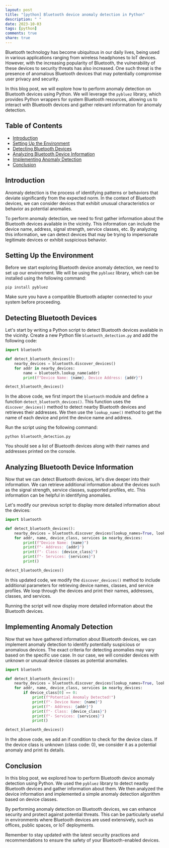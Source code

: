 ```yaml
---
layout: post
title: "[python] Bluetooth device anomaly detection in Python"
description: " "
date: 2023-10-03
tags: [python]
comments: true
share: true
---
```


Bluetooth technology has become ubiquitous in our daily lives, being used in various applications ranging from wireless headphones to IoT devices. However, with the increasing popularity of Bluetooth, the vulnerability of these devices to security threats has also increased. One such threat is the presence of anomalous Bluetooth devices that may potentially compromise user privacy and security.

In this blog post, we will explore how to perform anomaly detection on Bluetooth devices using Python. We will leverage the `pybluez` library, which provides Python wrappers for system Bluetooth resources, allowing us to interact with Bluetooth devices and gather relevant information for anomaly detection.

## Table of Contents
- [Introduction](#introduction)
- [Setting Up the Environment](#setting-up-the-environment)
- [Detecting Bluetooth Devices](#detecting-bluetooth-devices)
- [Analyzing Bluetooth Device Information](#analyzing-bluetooth-device-information)
- [Implementing Anomaly Detection](#implementing-anomaly-detection)
- [Conclusion](#conclusion)

## Introduction

Anomaly detection is the process of identifying patterns or behaviors that deviate significantly from the expected norm. In the context of Bluetooth devices, we can consider devices that exhibit unusual characteristics or behavior as potential anomalies.

To perform anomaly detection, we need to first gather information about the Bluetooth devices available in the vicinity. This information can include the device name, address, signal strength, service classes, etc. By analyzing this information, we can detect devices that may be trying to impersonate legitimate devices or exhibit suspicious behavior.

## Setting Up the Environment

Before we start exploring Bluetooth device anomaly detection, we need to set up our environment. We will be using the `pybluez` library, which can be installed using the following command:

```shell
pip install pybluez
```

Make sure you have a compatible Bluetooth adapter connected to your system before proceeding.

## Detecting Bluetooth Devices

Let's start by writing a Python script to detect Bluetooth devices available in the vicinity. Create a new Python file `bluetooth_detection.py` and add the following code:

```python
import bluetooth

def detect_bluetooth_devices():
    nearby_devices = bluetooth.discover_devices()
    for addr in nearby_devices:
        name = bluetooth.lookup_name(addr)
        print(f"Device Name: {name}, Device Address: {addr}")

detect_bluetooth_devices()
```

In the above code, we first import the `bluetooth` module and define a function `detect_bluetooth_devices()`. This function uses the `discover_devices()` method to detect nearby Bluetooth devices and retrieves their addresses. We then use the `lookup_name()` method to get the name of each device and print the device name and address.

Run the script using the following command:

```shell
python bluetooth_detection.py
```

You should see a list of Bluetooth devices along with their names and addresses printed on the console.

## Analyzing Bluetooth Device Information

Now that we can detect Bluetooth devices, let's dive deeper into their information. We can retrieve additional information about the devices such as the signal strength, service classes, supported profiles, etc. This information can be helpful in identifying anomalies.

Let's modify our previous script to display more detailed information about the devices:

```python
import bluetooth

def detect_bluetooth_devices():
    nearby_devices = bluetooth.discover_devices(lookup_names=True, lookup_class=True, lookup_profiles=True)
    for addr, name, device_class, services in nearby_devices:
        print(f"Device Name: {name}")
        print(f"- Address: {addr}")
        print(f"- Class: {device_class}")
        print(f"- Services: {services}")
        print()

detect_bluetooth_devices()
```

In this updated code, we modify the `discover_devices()` method to include additional parameters for retrieving device names, classes, and service profiles. We loop through the devices and print their names, addresses, classes, and services.

Running the script will now display more detailed information about the Bluetooth devices.

## Implementing Anomaly Detection

Now that we have gathered information about Bluetooth devices, we can implement anomaly detection to identify potentially suspicious or anomalous devices. The exact criteria for detecting anomalies may vary based on the specific use case. In our case, we will consider devices with unknown or unusual device classes as potential anomalies.

```python
import bluetooth

def detect_bluetooth_devices():
    nearby_devices = bluetooth.discover_devices(lookup_names=True, lookup_class=True, lookup_profiles=True)
    for addr, name, device_class, services in nearby_devices:
        if device_class[0] == 0:
            print(f"Potential Anomaly Detected!")
            print(f"- Device Name: {name}")
            print(f"- Address: {addr}")
            print(f"- Class: {device_class}")
            print(f"- Services: {services}")
            print()

detect_bluetooth_devices()
```

In the above code, we add an if condition to check for the device class. If the device class is unknown (class code: 0), we consider it as a potential anomaly and print its details.

## Conclusion

In this blog post, we explored how to perform Bluetooth device anomaly detection using Python. We used the `pybluez` library to detect nearby Bluetooth devices and gather information about them. We then analyzed the device information and implemented a simple anomaly detection algorithm based on device classes.

By performing anomaly detection on Bluetooth devices, we can enhance security and protect against potential threats. This can be particularly useful in environments where Bluetooth devices are used extensively, such as offices, public spaces, or IoT deployments.

Remember to stay updated with the latest security practices and recommendations to ensure the safety of your Bluetooth-enabled devices.